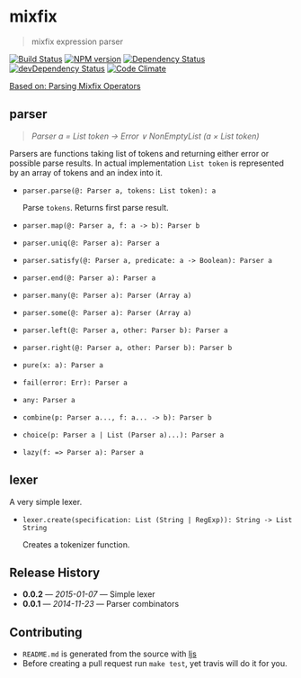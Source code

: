 # mixfix

> mixfix expression parser

[![Build Status](https://secure.travis-ci.org/phadej/mixfix.svg?branch=master)](http://travis-ci.org/phadej/mixfix)
[![NPM version](https://badge.fury.io/js/mixfix.svg)](http://badge.fury.io/js/mixfix)
[![Dependency Status](https://david-dm.org/phadej/mixfix.svg)](https://david-dm.org/phadej/mixfix)
[![devDependency Status](https://david-dm.org/phadej/mixfix/dev-status.svg)](https://david-dm.org/phadej/mixfix#info=devDependencies)
[![Code Climate](https://img.shields.io/codeclimate/github/phadej/mixfix.svg)](https://codeclimate.com/github/phadej/mixfix)

[Based on: Parsing Mixfix Operators](http://link.springer.com/chapter/10.1007%2F978-3-642-24452-0_5)

## parser

> *Parser a = List token → Error ∨ NonEmptyList (a × List token)*

Parsers are functions taking list of tokens and returning either error or possible parse results.
In actual implementation `List token` is represented by an array of tokens and an index into it.

- `parser.parse(@: Parser a, tokens: List token): a`

    Parse `tokens`. Returns first parse result.

- `parser.map(@: Parser a, f: a -> b): Parser b`

- `parser.uniq(@: Parser a): Parser a`

- `parser.satisfy(@: Parser a, predicate: a -> Boolean): Parser a`

- `parser.end(@: Parser a): Parser a`

- `parser.many(@: Parser a): Parser (Array a)`

- `parser.some(@: Parser a): Parser (Array a)`

- `parser.left(@: Parser a, other: Parser b): Parser a`

- `parser.right(@: Parser a, other: Parser b): Parser b`

- `pure(x: a): Parser a`

- `fail(error: Err): Parser a`

- `any: Parser a`

- `combine(p: Parser a..., f: a... -> b): Parser b`

- `choice(p: Parser a | List (Parser a)...): Parser a`

- `lazy(f: => Parser a): Parser a`

## lexer

A very simple lexer.

- `lexer.create(specification: List (String | RegExp)): String -> List String`

    Creates a tokenizer function.

## Release History

- **0.0.2** &mdash; *2015-01-07* &mdash; Simple lexer
- **0.0.1** &mdash; *2014-11-23* &mdash; Parser combinators

## Contributing

- `README.md` is generated from the source with [ljs](https://github.com/phadej/ljs)
- Before creating a pull request run `make test`, yet travis will do it for you.

